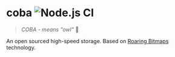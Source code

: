 # coba ![Node.js CI](https://github.com/ejz/coba/actions/workflows/node.js.yml/badge.svg?branch=master)

> _COBA - means "owl"_ 🦉

 An open sourced high-speed storage. Based on [Roaring Bitmaps](https://roaringbitmap.org/) technology.
 
